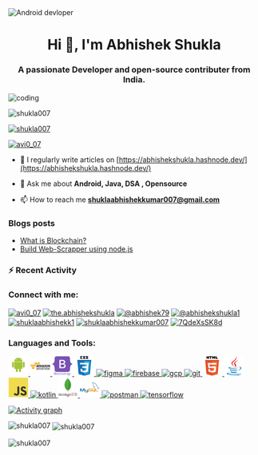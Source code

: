 <img src="https://1.bp.blogspot.com/-7A4WynwLsMw/XbBpCXG8fHI/AAAAAAAAMt4/uOa1bpLskYgrwGbllhSu2SDj_Mig8SXJQCLcBGAsYHQ/s1600/2000_600px.gif" alt="Android devloper"/>

<h1 align="center">Hi 👋, I'm Abhishek Shukla</h1>
<h3 align="center">A passionate Developer and open-source contributer from India.</h3>
<img align="center" alt="coding" height="200px" width="400px" src="https://cdn.dribbble.com/users/1162077/screenshots/3848914/programmer.gif">

<p align="left"> <img src="https://komarev.com/ghpvc/?username=shukla007&label=Profile%20views&color=0e75b6&style=flat" alt="shukla007" /> </p>

<p align="left"> <a href="https://github.com/ryo-ma/github-profile-trophy"><img src="https://github-profile-trophy.vercel.app/?username=shukla007" alt="shukla007" /></a> </p>

<p align="left"> <a href="https://twitter.com/avi0_07" target="blank"><img src="https://img.shields.io/twitter/follow/avi0_07?logo=twitter&style=for-the-badge" alt="avi0_07" /></a> </p>


- 📝 I regularly write articles on [https://abhishekshukla.hashnode.dev/](https://abhishekshukla.hashnode.dev/)

- 💬 Ask me about **Android, Java, DSA , Opensource**

- 📫 How to reach me **shuklaabhishekkumar007@gmail.com**

### Blogs posts
<!-- BLOG-POST-LIST:START -->
- [What is Blockchain?](https://abhishekshukla.hashnode.dev/what-is-blockchain)
- [Build Web-Scrapper using node.js](https://abhishekshukla.hashnode.dev/build-web-scrapper-using-nodejs)
<!-- BLOG-POST-LIST:END -->

### :zap: Recent Activity

<!--START_SECTION:activity-->

<!--END_SECTION:activity-->

<h3 align="left">Connect with me:</h3>
<p align="left">
<a href="https://twitter.com/avi0_07" target="blank"><img align="center" src="https://raw.githubusercontent.com/rahuldkjain/github-profile-readme-generator/master/src/images/icons/Social/twitter.svg" alt="avi0_07" height="30" width="40" /></a>
<a href="https://instagram.com/the.abhishekshukla" target="blank"><img align="center" src="https://raw.githubusercontent.com/rahuldkjain/github-profile-readme-generator/master/src/images/icons/Social/instagram.svg" alt="the.abhishekshukla" height="30" width="40" /></a>
<a href="https://hashnode.com/@abhishek79" target="blank"><img align="center" src="https://raw.githubusercontent.com/rahuldkjain/github-profile-readme-generator/master/src/images/icons/Social/hashnode.svg" alt="@abhishek79" height="30" width="40" /></a>
<a href="https://medium.com/@abhishekshukla1" target="blank"><img align="center" src="https://raw.githubusercontent.com/rahuldkjain/github-profile-readme-generator/master/src/images/icons/Social/medium.svg" alt="@abhishekshukla1" height="30" width="40" /></a>
<a href="https://www.hackerrank.com/shuklaabhishekk1" target="blank"><img align="center" src="https://raw.githubusercontent.com/rahuldkjain/github-profile-readme-generator/master/src/images/icons/Social/hackerrank.svg" alt="shuklaabhishekk1" height="30" width="40" /></a>
<a href="https://www.leetcode.com/shuklaabhishekkumar007" target="blank"><img align="center" src="https://raw.githubusercontent.com/rahuldkjain/github-profile-readme-generator/master/src/images/icons/Social/leet-code.svg" alt="shuklaabhishekkumar007" height="30" width="40" /></a>
<a href="https://discord.gg/7QdeXsSK8d" target="blank"><img align="center" src="https://raw.githubusercontent.com/rahuldkjain/github-profile-readme-generator/master/src/images/icons/Social/discord.svg" alt="7QdeXsSK8d" height="30" width="40" /></a>
</p>

<h3 align="left">Languages and Tools:</h3>
<p align="left"> <a href="https://developer.android.com" target="_blank" rel="noreferrer"> <img src="https://raw.githubusercontent.com/devicons/devicon/master/icons/android/android-original-wordmark.svg" alt="android" width="40" height="40"/> </a> <a href="https://aws.amazon.com" target="_blank" rel="noreferrer"> <img src="https://raw.githubusercontent.com/devicons/devicon/master/icons/amazonwebservices/amazonwebservices-original-wordmark.svg" alt="aws" width="40" height="40"/> </a> <a href="https://getbootstrap.com" target="_blank" rel="noreferrer"> <img src="https://raw.githubusercontent.com/devicons/devicon/master/icons/bootstrap/bootstrap-plain-wordmark.svg" alt="bootstrap" width="40" height="40"/> </a> <a href="https://www.w3schools.com/css/" target="_blank" rel="noreferrer"> <img src="https://raw.githubusercontent.com/devicons/devicon/master/icons/css3/css3-original-wordmark.svg" alt="css3" width="40" height="40"/> </a> <a href="https://www.figma.com/" target="_blank" rel="noreferrer"> <img src="https://www.vectorlogo.zone/logos/figma/figma-icon.svg" alt="figma" width="40" height="40"/> </a> <a href="https://firebase.google.com/" target="_blank" rel="noreferrer"> <img src="https://www.vectorlogo.zone/logos/firebase/firebase-icon.svg" alt="firebase" width="40" height="40"/> </a> <a href="https://cloud.google.com" target="_blank" rel="noreferrer"> <img src="https://www.vectorlogo.zone/logos/google_cloud/google_cloud-icon.svg" alt="gcp" width="40" height="40"/> </a> <a href="https://git-scm.com/" target="_blank" rel="noreferrer"> <img src="https://www.vectorlogo.zone/logos/git-scm/git-scm-icon.svg" alt="git" width="40" height="40"/> </a> <a href="https://www.w3.org/html/" target="_blank" rel="noreferrer"> <img src="https://raw.githubusercontent.com/devicons/devicon/master/icons/html5/html5-original-wordmark.svg" alt="html5" width="40" height="40"/> </a> <a href="https://www.java.com" target="_blank" rel="noreferrer"> <img src="https://raw.githubusercontent.com/devicons/devicon/master/icons/java/java-original.svg" alt="java" width="40" height="40"/> </a> <a href="https://developer.mozilla.org/en-US/docs/Web/JavaScript" target="_blank" rel="noreferrer"> <img src="https://raw.githubusercontent.com/devicons/devicon/master/icons/javascript/javascript-original.svg" alt="javascript" width="40" height="40"/> </a> <a href="https://kotlinlang.org" target="_blank" rel="noreferrer"> <img src="https://www.vectorlogo.zone/logos/kotlinlang/kotlinlang-icon.svg" alt="kotlin" width="40" height="40"/> </a> <a href="https://www.mongodb.com/" target="_blank" rel="noreferrer"> <img src="https://raw.githubusercontent.com/devicons/devicon/master/icons/mongodb/mongodb-original-wordmark.svg" alt="mongodb" width="40" height="40"/> </a> <a href="https://www.mysql.com/" target="_blank" rel="noreferrer"> <img src="https://raw.githubusercontent.com/devicons/devicon/master/icons/mysql/mysql-original-wordmark.svg" alt="mysql" width="40" height="40"/> </a> <a href="https://postman.com" target="_blank" rel="noreferrer"> <img src="https://www.vectorlogo.zone/logos/getpostman/getpostman-icon.svg" alt="postman" width="40" height="40"/> </a> <a href="https://www.tensorflow.org" target="_blank" rel="noreferrer"> <img src="https://www.vectorlogo.zone/logos/tensorflow/tensorflow-icon.svg" alt="tensorflow" width="40" height="40"/> </a> </p>

[![Activity graph](https://activity-graph.herokuapp.com/graph?username=Shukla007&theme=react-dark)](https://github.com/ashutosh00710/github-readme-activity-graph)

<p><img align="left" src="https://github-readme-stats.vercel.app/api/top-langs?username=shukla007&show_icons=true&locale=en&layout=compact" alt="shukla007" /></p>

<p>&nbsp;<img align="center" src="https://github-readme-stats.vercel.app/api?username=shukla007&show_icons=true&locale=en" alt="shukla007" /></p>

<p><img align="center" src="https://github-readme-streak-stats.herokuapp.com/?user=shukla007&" alt="shukla007" /></p>

